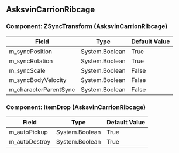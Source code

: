 ## AsksvinCarrionRibcage

### Component: ZSyncTransform (AsksvinCarrionRibcage)

|Field|Type|Default Value|
|---|---|---|
|m_syncPosition|System.Boolean|True|
|m_syncRotation|System.Boolean|True|
|m_syncScale|System.Boolean|False|
|m_syncBodyVelocity|System.Boolean|False|
|m_characterParentSync|System.Boolean|False|

### Component: ItemDrop (AsksvinCarrionRibcage)

|Field|Type|Default Value|
|---|---|---|
|m_autoPickup|System.Boolean|True|
|m_autoDestroy|System.Boolean|True|

